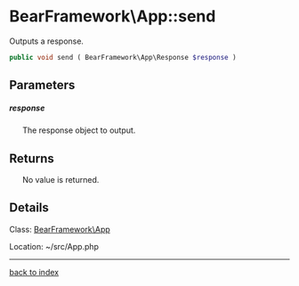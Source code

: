 # BearFramework\App::send

Outputs a response.

```php
public void send ( BearFramework\App\Response $response )
```

## Parameters

##### response

&nbsp;&nbsp;&nbsp;&nbsp;&nbsp;&nbsp;The response object to output.

## Returns

&nbsp;&nbsp;&nbsp;&nbsp;&nbsp;&nbsp;No value is returned.

## Details

Class: [BearFramework\App](bearframework.app.class.md)

Location: ~/src/App.php

---

[back to index](index.md)

